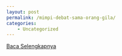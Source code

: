 ```yaml
---
layout: post
permalink: /mimpi-debat-sama-orang-gila/
categories:
    - Uncategorized
---
```


[Baca Selengkapnya](/03)